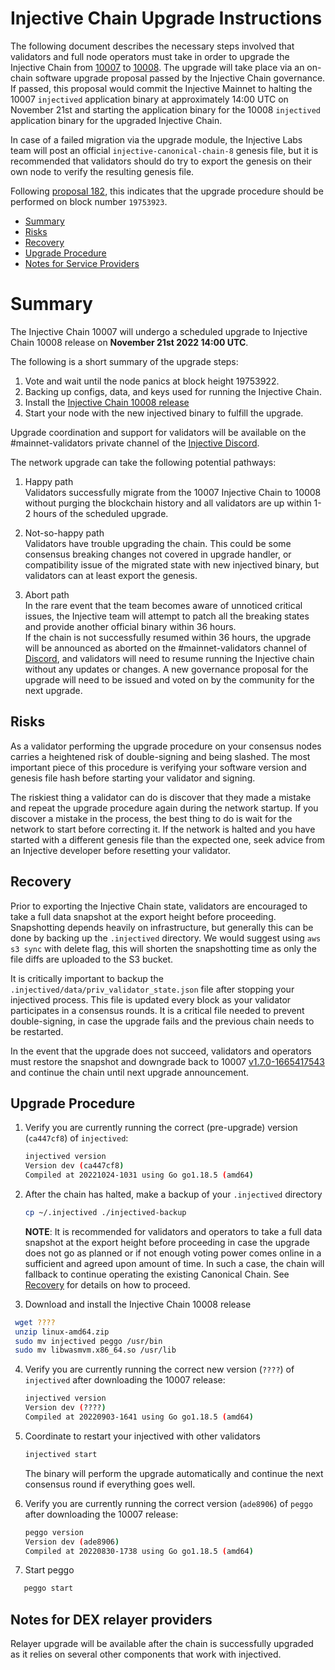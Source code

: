 # Injective Chain Upgrade Instructions

The following document describes the necessary steps involved that validators and full node operators must take in order to upgrade the Injective Chain from [10007](https://github.com/InjectiveLabs/injective-chain-releases/releases/tag/v1.7.0-1665417543) to [10008](????). The upgrade will take place via an on-chain software upgrade proposal passed by the Injective Chain governance.
If passed, this proposal would commit the Injective Mainnet to halting the 10007 `injectived` application binary at approximately 14:00 UTC on November 21st and starting the application binary for the 10008 `injectived` application binary for the upgraded Injective Chain.

In case of a failed migration via the upgrade module, the Injective Labs team will post an official `injective-canonical-chain-8` genesis file, but it is recommended that validators should do try to export the genesis on their own node to verify the resulting genesis file.

Following [proposal 182](https://hub.injective.network/proposals/182/), this indicates that the upgrade procedure should be performed on block number `19753923`.

- [Summary](#summary)
- [Risks](#risks)
- [Recovery](#recovery)
- [Upgrade Procedure](#upgrade-procedure)
- [Notes for Service Providers](#notes-for-DEX-relayer-providers)

# Summary

The Injective Chain 10007 will undergo a scheduled upgrade to Injective Chain 10008 release on  **November 21st 2022 14:00 UTC**.

The following is a short summary of the upgrade steps:

1. Vote and wait until the node panics at block height 19753922.
2. Backing up configs, data, and keys used for running the Injective Chain.
3. Install the [Injective Chain 10008 release](????)
4. Start your node with the new injectived binary to fulfill the upgrade.

Upgrade coordination and support for validators will be available on the #mainnet-validators private channel of the [Injective Discord](https://discord.gg/injective).

The network upgrade can take the following potential pathways:
1. Happy path  
Validators successfully migrate from the 10007 Injective Chain to 10008 without purging the blockchain history and all validators are up within 1-2 hours of the scheduled upgrade.

2. Not-so-happy path  
Validators have trouble upgrading the chain. This could be some consensus breaking changes not covered in upgrade handler, or compatibility issue of the migrated state with new injectived binary, but validators can at least export the genesis.

3. Abort path  
In the rare event that the team becomes aware of unnoticed critical issues, the Injective team will attempt to patch all the breaking states and provide another official binary within 36 hours.  
If the chain is not successfully resumed within 36 hours, the upgrade will be announced as aborted on the #mainnet-validators channel of [Discord](https://discord.gg/injective), and validators will need to resume running the Injective chain without any updates or changes. A new governance proposal for the upgrade will need to be issued and voted on by the community for the next upgrade.

## Risks

As a validator performing the upgrade procedure on your consensus nodes carries a heightened risk of
double-signing and being slashed. The most important piece of this procedure is verifying your
software version and genesis file hash before starting your validator and signing.

The riskiest thing a validator can do is discover that they made a mistake and repeat the upgrade
procedure again during the network startup. If you discover a mistake in the process, the best thing
to do is wait for the network to start before correcting it. If the network is halted and you have
started with a different genesis file than the expected one, seek advice from an Injective developer
before resetting your validator.

## Recovery

Prior to exporting the Injective Chain state, validators are encouraged to take a full data snapshot at the
export height before proceeding. Snapshotting depends heavily on infrastructure, but generally this
can be done by backing up the `.injectived` directory. We would suggest using `aws s3 sync` with delete flag, this will shorten the snapshotting time as only the file diffs are uploaded to the S3 bucket.

It is critically important to backup the `.injectived/data/priv_validator_state.json` file after stopping your injectived process. This file is updated every block as your validator participates in a consensus rounds. It is a critical file needed to prevent double-signing, in case the upgrade fails and the previous chain needs to be restarted.

In the event that the upgrade does not succeed, validators and operators must restore the snapshot and downgrade back to
10007 [v1.7.0-1665417543](https://github.com/InjectiveLabs/injective-chain-releases/releases/tag/v1.7.0-1665417543) and continue the chain until next upgrade announcement.

## Upgrade Procedure

1. Verify you are currently running the correct (pre-upgrade) version (`ca447cf8`) of `injectived`:
   ```bash
   injectived version
   Version dev (ca447cf8)
   Compiled at 20221024-1031 using Go go1.18.5 (amd64)
   ```

2. After the chain has halted, make a backup of your `.injectived` directory
    ```bash
    cp ~/.injectived ./injectived-backup
    ```
   **NOTE**: It is recommended for validators and operators to take a full data snapshot at the export
   height before proceeding in case the upgrade does not go as planned or if not enough voting power
   comes online in a sufficient and agreed upon amount of time. In such a case, the chain will fallback
   to continue operating the existing Canonical Chain. See [Recovery](#recovery) for details on how to proceed.

3. Download and install the Injective Chain 10008 release
  ```bash
   wget ????
   unzip linux-amd64.zip
   sudo mv injectived peggo /usr/bin
   sudo mv libwasmvm.x86_64.so /usr/lib
  ```

4. Verify you are currently running the correct new version (`????`) of `injectived` after downloading the 10007 release:
    ```bash
   injectived version
   Version dev (????)
   Compiled at 20220903-1641 using Go go1.18.5 (amd64)
   ```
5. Coordinate to restart your injectived with other validators
   ```bash
   injectived start
   ```
   The binary will perform the upgrade automatically and continue the next consensus round if everything goes well.

6. Verify you are currently running the correct version (`ade8906`) of `peggo` after downloading the 10007 release:
   ```bash
   peggo version
   Version dev (ade8906)
   Compiled at 20220830-1738 using Go go1.18.5 (amd64)
   ```
8. Start peggo
```bash
   peggo start
   ```
## Notes for DEX relayer providers
Relayer upgrade will be available after the chain is successfully upgraded as it relies on several other components that work with injectived.
